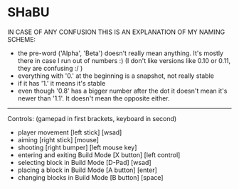 SHaBU
======
IN CASE OF ANY CONFUSION THIS IS AN EXPLANATION OF MY NAMING SCHEME:
- the pre-word ('Alpha', 'Beta') doesn't really mean anything. It's mostly there in case I run out of numbers :) (I don't like versions like 0.10 or 0.11, they are confusing :/ )
- everything with '0.' at the beginning is a snapshot, not really stable
- if it has '1.' it means it's stable
- even though '0.8' has a bigger number after the dot it doesn't mean it's newer than '1.1'. It doesn't mean the opposite either.
------
Controls: (gamepad in first brackets, keyboard in second)
- player movement [left stick] [wsad]
- aiming [right stick] [mouse]
- shooting [right bumper] [left mouse key]
- entering and exiting Build Mode [X button] [left control]
- selecting block in Build Mode [D-Pad] [wsad]
- placing a block in Build Mode [A button] [enter]
- changing blocks in Build Mode [B button] [space]
